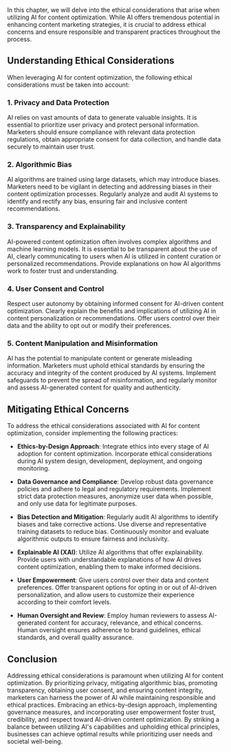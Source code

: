 
In this chapter, we will delve into the ethical considerations that arise when utilizing AI for content optimization. While AI offers tremendous potential in enhancing content marketing strategies, it is crucial to address ethical concerns and ensure responsible and transparent practices throughout the process.

Understanding Ethical Considerations
------------------------------------

When leveraging AI for content optimization, the following ethical considerations must be taken into account:

### 1. **Privacy and Data Protection**

AI relies on vast amounts of data to generate valuable insights. It is essential to prioritize user privacy and protect personal information. Marketers should ensure compliance with relevant data protection regulations, obtain appropriate consent for data collection, and handle data securely to maintain user trust.

### 2. **Algorithmic Bias**

AI algorithms are trained using large datasets, which may introduce biases. Marketers need to be vigilant in detecting and addressing biases in their content optimization processes. Regularly analyze and audit AI systems to identify and rectify any bias, ensuring fair and inclusive content recommendations.

### 3. **Transparency and Explainability**

AI-powered content optimization often involves complex algorithms and machine learning models. It is essential to be transparent about the use of AI, clearly communicating to users when AI is utilized in content curation or personalized recommendations. Provide explanations on how AI algorithms work to foster trust and understanding.

### 4. **User Consent and Control**

Respect user autonomy by obtaining informed consent for AI-driven content optimization. Clearly explain the benefits and implications of utilizing AI in content personalization or recommendations. Offer users control over their data and the ability to opt out or modify their preferences.

### 5. **Content Manipulation and Misinformation**

AI has the potential to manipulate content or generate misleading information. Marketers must uphold ethical standards by ensuring the accuracy and integrity of the content produced by AI systems. Implement safeguards to prevent the spread of misinformation, and regularly monitor and assess AI-generated content for quality and authenticity.

Mitigating Ethical Concerns
---------------------------

To address the ethical considerations associated with AI for content optimization, consider implementing the following practices:

* **Ethics-by-Design Approach**: Integrate ethics into every stage of AI adoption for content optimization. Incorporate ethical considerations during AI system design, development, deployment, and ongoing monitoring.

* **Data Governance and Compliance**: Develop robust data governance policies and adhere to legal and regulatory requirements. Implement strict data protection measures, anonymize user data when possible, and only use data for legitimate purposes.

* **Bias Detection and Mitigation**: Regularly audit AI algorithms to identify biases and take corrective actions. Use diverse and representative training datasets to reduce bias. Continuously monitor and evaluate algorithmic outputs to ensure fairness and inclusivity.

* **Explainable AI (XAI)**: Utilize AI algorithms that offer explainability. Provide users with understandable explanations of how AI drives content optimization, enabling them to make informed decisions.

* **User Empowerment**: Give users control over their data and content preferences. Offer transparent options for opting in or out of AI-driven personalization, and allow users to customize their experience according to their comfort levels.

* **Human Oversight and Review**: Employ human reviewers to assess AI-generated content for accuracy, relevance, and ethical concerns. Human oversight ensures adherence to brand guidelines, ethical standards, and overall quality assurance.

Conclusion
----------

Addressing ethical considerations is paramount when utilizing AI for content optimization. By prioritizing privacy, mitigating algorithmic bias, promoting transparency, obtaining user consent, and ensuring content integrity, marketers can harness the power of AI while maintaining responsible and ethical practices. Embracing an ethics-by-design approach, implementing governance measures, and incorporating user empowerment foster trust, credibility, and respect toward AI-driven content optimization. By striking a balance between utilizing AI's capabilities and upholding ethical principles, businesses can achieve optimal results while prioritizing user needs and societal well-being.
